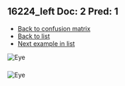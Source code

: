## 16224_left Doc: 2 Pred: 1
- [Back to confusion matrix](https://github.com/juliandewit/kaggle_retinopathy/blob/master/matrix.md)
- [Back to list](https://github.com/juliandewit/kaggle_retinopathy/blob/master/lists/21/list.md)
- [Next example in list](https://github.com/juliandewit/kaggle_retinopathy/blob/master/lists/21/16/16351_left.md)

![Eye](https://retinopaty.blob.core.windows.net/size1024/16224_left_2.jpeg)

### 

![Eye]()
